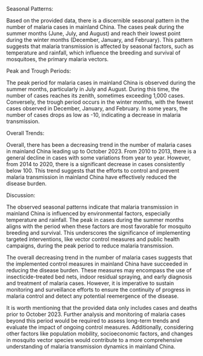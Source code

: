 Seasonal Patterns:

Based on the provided data, there is a discernible seasonal pattern in the number of malaria cases in mainland China. The cases peak during the summer months (June, July, and August) and reach their lowest point during the winter months (December, January, and February). This pattern suggests that malaria transmission is affected by seasonal factors, such as temperature and rainfall, which influence the breeding and survival of mosquitoes, the primary malaria vectors.

Peak and Trough Periods:

The peak period for malaria cases in mainland China is observed during the summer months, particularly in July and August. During this time, the number of cases reaches its zenith, sometimes exceeding 1,000 cases. Conversely, the trough period occurs in the winter months, with the fewest cases observed in December, January, and February. In some years, the number of cases drops as low as -10, indicating a decrease in malaria transmission.

Overall Trends:

Overall, there has been a decreasing trend in the number of malaria cases in mainland China leading up to October 2023. From 2010 to 2013, there is a general decline in cases with some variations from year to year. However, from 2014 to 2020, there is a significant decrease in cases consistently below 100. This trend suggests that the efforts to control and prevent malaria transmission in mainland China have effectively reduced the disease burden.

Discussion:

The observed seasonal patterns indicate that malaria transmission in mainland China is influenced by environmental factors, especially temperature and rainfall. The peak in cases during the summer months aligns with the period when these factors are most favorable for mosquito breeding and survival. This underscores the significance of implementing targeted interventions, like vector control measures and public health campaigns, during the peak period to reduce malaria transmission.

The overall decreasing trend in the number of malaria cases suggests that the implemented control measures in mainland China have succeeded in reducing the disease burden. These measures may encompass the use of insecticide-treated bed nets, indoor residual spraying, and early diagnosis and treatment of malaria cases. However, it is imperative to sustain monitoring and surveillance efforts to ensure the continuity of progress in malaria control and detect any potential reemergence of the disease.

It is worth mentioning that the provided data only includes cases and deaths prior to October 2023. Further analysis and monitoring of malaria cases beyond this period would be required to assess long-term trends and evaluate the impact of ongoing control measures. Additionally, considering other factors like population mobility, socioeconomic factors, and changes in mosquito vector species would contribute to a more comprehensive understanding of malaria transmission dynamics in mainland China.